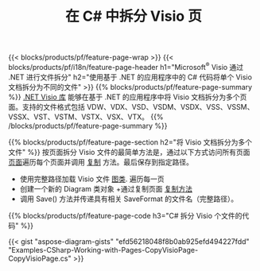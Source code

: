 ﻿---
title: 在 C# 中拆分 Visio 页
url: /zh/net/splitter/
description: C# 源代码，说明如何在 Visual C#.NET 应用程序中将 Microsoft Visio 文件拆分为多个文件
---
{{< blocks/products/pf/feature-page-wrap >}}
{{< blocks/products/pf/i18n/feature-page-header h1="Microsoft<sup>&reg;</sup> Visio 通过 .NET 进行文件拆分" h2="使用基于 .NET 的应用程序中的 C# 代码将单个 Visio 文档拆分为不同的文件" >}}
{{% blocks/products/pf/feature-page-summary %}}
[.NET Visio 库](/diagram/net/) 能够在基于 .NET 的应用程序中将 Visio 文档拆分为多个页面。支持的文件格式包括 VDW、VDX、VSD、VSDM、VSDX、VSS、VSSM、VSSX、VST、VSTM、VSTX、VSX、VTX。
{{% /blocks/products/pf/feature-page-summary %}}

{{% blocks/products/pf/feature-page-section h2="将 Visio 文档拆分为多个文件" %}}
按页面拆分 Visio 文件的最简单方法是，通过以下方式访问所有页面 [页面](https://apireference.aspose.com/diagram/net/aspose.diagram/diagram/properties/pages)遍历每个页面并调用 [复制](https://apireference.aspose.com/diagram/net/aspose.diagram/page/methods/copy) 方法。最后保存到指定路径。 

+ 使用完整路径加载 Visio 文件 [图类](https://apireference.aspose.com/diagram/net/aspose.diagram/diagram).
遍历每一页
+ 创建一个新的 Diagram 类对象
+通过复制页面 [复制方法](https://apireference.aspose.com/diagram/net/aspose.diagram/page/methods/copy)
+ 调用 Save() 方法并传递具有相关 SaveFormat 的文件名（完整路径）。

{{% blocks/products/pf/feature-page-code h3="C# 拆分 Visio 个文件的代码" %}}

{{< gist "aspose-diagram-gists" "efd56218048f8b0ab925efd494227fdd" "Examples-CSharp-Working-with-Pages-CopyVisioPage-CopyVisioPage.cs" >}}
